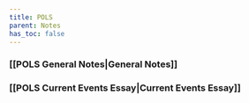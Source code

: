 ```yaml
---
title: POLS
parent: Notes
has_toc: false
---
```

### [[POLS General Notes|General Notes]]
### [[POLS Current Events Essay|Current Events Essay]]
